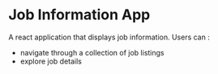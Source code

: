 # Job Information App

A react application that displays job information.
Users can :
- navigate through a collection of job listings
- explore job details
